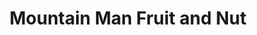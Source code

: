 ---
title: "Mountain Man Fruit and Nut"
url: /parker/mountain-man-fruit-and-nut/
shop: health food
---